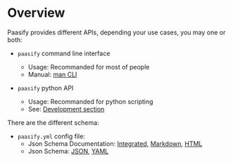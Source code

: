 # Overview

Paasify provides different APIs, depending your use cases, you may one or both:


* `paasify` command line interface
    * Usage: Recommanded for most of people
    * Manual: [man CLI](/refs/cli_usage/)

* `paasify` python API
    * Usage: Recommanded for python scripting
    * See: [Development section](refs/python_api_app/)

There are the different schema:

* `paasify.yml` config file:
    * Json Schema Documentation: [Integrated](schema_inject.md), [Markdown](paasify_yml_schema.md), [HTML](paasify_yml_schema.html)
    * Json Schema: [JSON](schema_doc/paasify_yml_schema.json), [YAML](schema_doc/paasify_yml_schema.yml)
